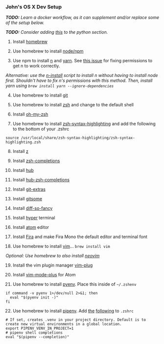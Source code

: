 ### John's OS X Dev Setup

_**TODO:** Learn a docker workflow, as it can supplement and/or replace some of the setup below._

_**TODO:** Consider adding [this](https://pipenv.readthedocs.io/en/latest/diagnose/#pipenv-does-not-respect-pyenvs-global-and-local-python-versions) to the python section._

1. Install [homebrew](https://brew.sh/)

2. Use homebrew to install [node/npm](https://wsvincent.com/install-node-js-npm-mac/)

3. Use npm to install [n](https://github.com/tj/n) and [yarn](https://yarnpkg.com/en/). See [this issue](https://github.com/tj/n/issues/416#issuecomment-342693217) for fixing permissions to get n to work correctly.

_Alternative: use the [n-install](https://github.com/mklement0/n-install) script to install n without having to install node first. Shouldn't have to fix n's permissions with this method. Then, install yarn using `brew install yarn --ignore-dependencies`_

4. Use homebrew to install [git](https://git-scm.com/book/en/v1/Getting-Started-Installing-Git)

5. Use homebrew to install [zsh](https://rick.cogley.info/post/use-homebrew-zsh-instead-of-the-osx-default/) and change to the default shell

6. Install [oh-my-zsh](https://github.com/robbyrussell/oh-my-zsh)

7. Use homebrew to install [zsh-syntax-highlighting](https://github.com/zsh-users/zsh-syntax-highlighting) and add the following to the bottom of your .zshrc

`source /usr/local/share/zsh-syntax-highlighting/zsh-syntax-highlighting.zsh`

8. Install [z](https://github.com/rupa/z)

9. Install [zsh-completions](https://github.com/zsh-users/zsh-completions)

10. Install [hub](https://github.com/github/hub)

11. Install [hub-zsh-completions](https://github.com/github/hub/blob/master/etc/hub.zsh_completion)

12. Install [git-extras](https://github.com/tj/git-extras)

13. Install [gitsome](https://github.com/donnemartin/gitsome)

14. Install [diff-so-fancy](https://github.com/so-fancy/diff-so-fancy)

15. Install [hyper](https://github.com/zeit/hyper) terminal

16. Install [atom](https://atom.io/) editor

17. Install [Fira](https://github.com/mozilla/Fira) and make Fira Mono the default editor and terminal font

18. Use homebrew to install [vim](https://www.vim.org/)... `brew install vim`

_Optional: Use homebrew to also install [neovim](https://github.com/neovim/neovim)_

19. Install the vim plugin manager [vim-plug](https://github.com/junegunn/vim-plug/wiki/tips#automatic-installation)

20. Install [vim-mode-plus](https://github.com/t9md/atom-vim-mode-plus) for Atom

21. Use homebrew to install [pyenv](https://github.com/pyenv/pyenv). Place this inside of `~/.zshenv`

```
if command -v pyenv 1>/dev/null 2>&1; then
  eval "$(pyenv init -)"
fi
```

22. Use homebrew to install [pipenv](https://github.com/pypa/pipenv). Add [the](https://pipenv.readthedocs.io/en/latest/install/#virtualenv-mapping-caveat) [following](https://pipenv.readthedocs.io/en/latest/advanced/#shell-completion) to `.zshrc`

```
# If set, creates .venv in your project directory. Default is to create new virtual environments in a global location.
export PIPENV_VENV_IN_PROJECT=1
# pipenv shell completions
eval "$(pipenv --completion)"
```
